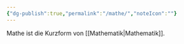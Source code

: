 ```yaml
---
{"dg-publish":true,"permalink":"/mathe/","noteIcon":""}
---
```


Mathe ist die Kurzform von [[Mathematik\|Mathematik]].